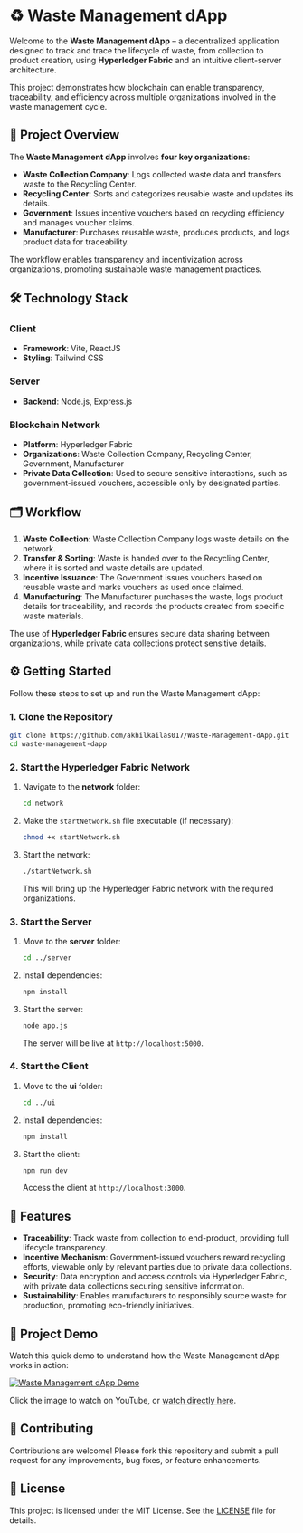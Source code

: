 # ♻️ Waste Management dApp

Welcome to the **Waste Management dApp** – a decentralized application designed to track and trace the lifecycle of waste, from collection to product creation, using **Hyperledger Fabric** and an intuitive client-server architecture.

This project demonstrates how blockchain can enable transparency, traceability, and efficiency across multiple organizations involved in the waste management cycle.

## 🚀 Project Overview

The **Waste Management dApp** involves **four key organizations**:

- **Waste Collection Company**: Logs collected waste data and transfers waste to the Recycling Center.
- **Recycling Center**: Sorts and categorizes reusable waste and updates its details.
- **Government**: Issues incentive vouchers based on recycling efficiency and manages voucher claims.
- **Manufacturer**: Purchases reusable waste, produces products, and logs product data for traceability.

The workflow enables transparency and incentivization across organizations, promoting sustainable waste management practices.

## 🛠️ Technology Stack

### Client
- **Framework**: Vite, ReactJS
- **Styling**: Tailwind CSS

### Server
- **Backend**: Node.js, Express.js

### Blockchain Network
- **Platform**: Hyperledger Fabric
- **Organizations**: Waste Collection Company, Recycling Center, Government, Manufacturer
- **Private Data Collection**: Used to secure sensitive interactions, such as government-issued vouchers, accessible only by designated parties.

## 🗂️ Workflow

1. **Waste Collection**: Waste Collection Company logs waste details on the network.
2. **Transfer & Sorting**: Waste is handed over to the Recycling Center, where it is sorted and waste details are updated.
3. **Incentive Issuance**: The Government issues vouchers based on reusable waste and marks vouchers as used once claimed.
4. **Manufacturing**: The Manufacturer purchases the waste, logs product details for traceability, and records the products created from specific waste materials.

The use of **Hyperledger Fabric** ensures secure data sharing between organizations, while private data collections protect sensitive details.

## ⚙️ Getting Started

Follow these steps to set up and run the Waste Management dApp:

### 1. Clone the Repository

```bash
git clone https://github.com/akhilkailas017/Waste-Management-dApp.git
cd waste-management-dapp
```

### 2. Start the Hyperledger Fabric Network

1. Navigate to the **network** folder:
   ```bash
   cd network
   ```
2. Make the `startNetwork.sh` file executable (if necessary):
   ```bash
   chmod +x startNetwork.sh
   ```
3. Start the network:
   ```bash
   ./startNetwork.sh
   ```
   This will bring up the Hyperledger Fabric network with the required organizations.

### 3. Start the Server

1. Move to the **server** folder:
   ```bash
   cd ../server
   ```
2. Install dependencies:
   ```bash
   npm install
   ```
3. Start the server:
   ```bash
   node app.js
   ```
   The server will be live at `http://localhost:5000`.

### 4. Start the Client

1. Move to the **ui** folder:
   ```bash
   cd ../ui
   ```
2. Install dependencies:
   ```bash
   npm install
   ```
3. Start the client:
   ```bash
   npm run dev
   ```
   Access the client at `http://localhost:3000`.

## 📌 Features

- **Traceability**: Track waste from collection to end-product, providing full lifecycle transparency.
- **Incentive Mechanism**: Government-issued vouchers reward recycling efforts, viewable only by relevant parties due to private data collections.
- **Security**: Data encryption and access controls via Hyperledger Fabric, with private data collections securing sensitive information.
- **Sustainability**: Enables manufacturers to responsibly source waste for production, promoting eco-friendly initiatives.

## 🎥 Project Demo

Watch this quick demo to understand how the Waste Management dApp works in action:

[![Waste Management dApp Demo](https://img.youtube.com/vi/YOUR_VIDEO_ID/maxresdefault.jpg)](https://www.youtube.com/watch?v=YOUR_VIDEO_ID)

Click the image to watch on YouTube, or [watch directly here](https://www.youtube.com/watch?v=YOUR_VIDEO_ID).


## 🤝 Contributing

Contributions are welcome! Please fork this repository and submit a pull request for any improvements, bug fixes, or feature enhancements.

## 📄 License

This project is licensed under the MIT License. See the [LICENSE](LICENSE) file for details.
